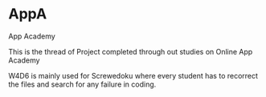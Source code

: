 # AppA
App Academy

This is the thread of Project completed through out studies on Online App Academy

W4D6 is mainly used for Screwedoku where every student has to recorrect the files and search for any failure in coding.

